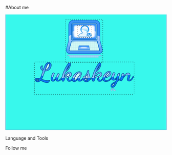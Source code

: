 #About me

![cat](https://github.com/Lukaskeyn/Lukaskeyn/blob/main/assets/logo2.png)

Language and Tools

Follow me 
